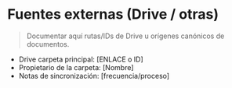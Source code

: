 # Fuentes externas (Drive / otras)

> Documentar aquí rutas/IDs de Drive u orígenes canónicos de documentos.

- Drive carpeta principal: [ENLACE o ID]
- Propietario de la carpeta: [Nombre]
- Notas de sincronización: [frecuencia/proceso]

